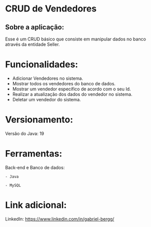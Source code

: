 # CRUD de Vendedores 

## Sobre a aplicação: 
Esse é um CRUD básico que consiste em manipular dados no banco através da entidade Seller.

# Funcionalidades: 
- Adicionar Vendedores no sistema.
- Mostrar todos os vendedores do banco de dados.
- Mostrar um vendedor específico de acordo com o seu Id. 
- Realizar a atualização dos dados do vendedor no sistema.
- Deletar um vendedor do sistema.


# Versionamento: 
Versão do Java: 19

# Ferramentas: 

Back-end e Banco de dados: 
```
- Java
```
```
- MySQL
```

# Link adicional: 

LinkedIn: https://www.linkedin.com/in/gabriel-bergg/


